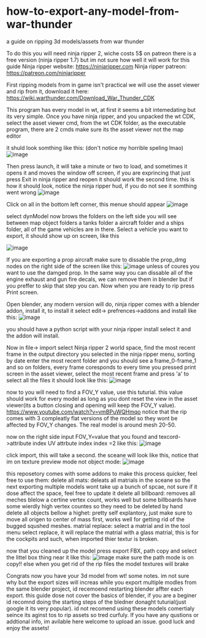 # how-to-export-any-model-from-war-thunder
 a guide on ripping 3d models/assets from war thunder


To do this you will need ninja ripper 2, wiche costs 5$ on patreon there is a free version (ninja ripper 1.7) but im not sure how well it will work for this guide
Ninja ripper website: https://ninjaripper.com
Ninja ripper patreon: https://patreon.com/ninjaripper

First ripping models from in game isn't practical we will use the asset viewer and rip from it, download it here:
https://wiki.warthunder.com/Download_War_Thunder_CDK

This program has every model in wt, at first it seems a bit intemedating but its very simple. 
Once you have ninja ripper, and you unpacked the wt CDK, select the asset viewer cmd, from the wt CDK folder, as the executable program, there are 2 cmds make sure its the asset viewer not the map editor

it shuld look somthing like this: (don't notice my horrible speling lmao)
![image](https://github.com/tomerla14/how-to-export-any-model-from-war-thunder/assets/45241614/e3aa614d-a008-4fd4-b553-83c7551fcb55)


Then press launch, it will take a minute or two to load, and sometimes it opens it and moves the window off screen, if you are exprincing that just press Exit in ninja ripper and reopen it should work the second time.
this is how it should look, notice the ninja ripper hud, if you do not see it somthing went wrong
![image](https://github.com/tomerla14/how-to-export-any-model-from-war-thunder/assets/45241614/509d2512-f7d8-4d4f-8f49-396dd880ab4d)

Click on all in the bottom left corner, this menue should appear 
![image](https://github.com/tomerla14/how-to-export-any-model-from-war-thunder/assets/45241614/72f5fc55-ea69-44fa-a726-a1a43284f74c)

select dynModel
now brows the folders on the left side you will see between map object folders a tanks folder a aircraft folder and a ships folder, all of the game vehicles are in there.
Select a vehicle you want to export, it should show up on screen, like this

![image](https://github.com/tomerla14/how-to-export-any-model-from-war-thunder/assets/45241614/474daaaa-2dd5-40de-aaf6-ea0def35d4d7)

If you are exporting a prop aircraft make sure to dissable the prop_dmg nodes on the right side of the screen like this:
![image](https://github.com/tomerla14/how-to-export-any-model-from-war-thunder/assets/45241614/8be95712-1fe9-49f3-a977-eb50ba35aee7)
unless of coures you want to use the damged prop.
In the same way you can dissable all of the engine exhaust and gun fire decals, we can remove them in blender but if you preffer to skip that step you can.
Now when you are ready to rip press Print screen.


Open blender, any modern version will do, ninja ripper comes with a blender addon, install it, to install it select edit-> prefrences->addons and install like this:
![image](https://github.com/tomerla14/how-to-export-any-model-from-war-thunder/assets/45241614/af3a6e77-a6b7-4456-82f0-0fe7a307d451)

you should have a python script with your ninja ripper install select it and the addon will install.

Now in file-> import select Ninja ripper 2 world space, find the most recent frame in the output directory you selected in the ninja ripper menu, sorting by date enter the most recent folder and you should see a frame_0-frame_1 and so on folders, every frame coresponds to every time you pressed print screen in the asset viewer,
select the most recent frame and press 'a' to select all the files it should look like this:
![image](https://github.com/tomerla14/how-to-export-any-model-from-war-thunder/assets/45241614/21e5e40c-7d29-44d8-9ac5-fbd6b4e75e10)

now to you will need to find a FOV_Y value, use this tuturial. this value should work for every model as long as you dont reset the view in the asset viewer(its a button closing and opening will keep the FOV_Y value).
https://www.youtube.com/watch?v=vmBPuWQHmqo
notice that the rip comes with 3 compleatly flat versions of the model so they wont be affected by FOV_Y changes. The real model is around mesh 20-50.

now on the right side input FOV_Y=value that you found and texcord->attribute index UV attrbute index index =2 like this:
![image](https://github.com/tomerla14/how-to-export-any-model-from-war-thunder/assets/45241614/d37a4da8-cfda-4730-8529-dabc183d1348)

click import, this will take a second.
the sceane will look like this, notice that im on texture preview mode not object mode:
![image](https://github.com/tomerla14/how-to-export-any-model-from-war-thunder/assets/45241614/b9c29728-0110-4a57-92d3-c7b436fe0071)

this reposetory comes with some addons to make this process quicker, feel free to use them:
delete all mats: deleats all matrials in the sceane so the next exporting multiple models wont take up a bunch of spcae, not sure if it dose affect the space, feel free to update it
delete all billboard: removes all meches blelow a certine vertex count, works well but some billboards have some wierdly high vertex countes so they need to be deleted by hand 
delete all objects bellow a highet: pretty self explantory, just make sure to move all origen to center of mass first, works well for getting rid of the bugged squshed meshes.
matrial replace: select a matrial and in the tool menu select replace, it will replace the matrial with a glass matrial, this is for the cockpits and such, when imported thier textur is broken.

now that you cleaned up the model press export FBX, path copy and select the littel box thing near it like this:
![image](https://github.com/tomerla14/how-to-export-any-model-from-war-thunder/assets/45241614/0babfb3a-ff79-41fe-b5ac-5ef8b835190f)
make sure the path mode is on copy!! else when you get rid of the rip files the model textures will brake

Congrats now you have your 3d model from wt! some notes. im not sure why but the export sizes will increas while you export multiple modles from the same blender project, id recemoend restarting blender affter each export. this guide dose not cover the basics of blender, if you are a beginer id recomnd doing the starting steps of the bledner donaght tuturial(just google it its very popular).
id not recomend using these models comertialy seince its aginst tos to rip assets so tred curfuly. If you have any qustions or addtional info, im avilable here welcome to upload an issue. good luck and enjoy the assets!
